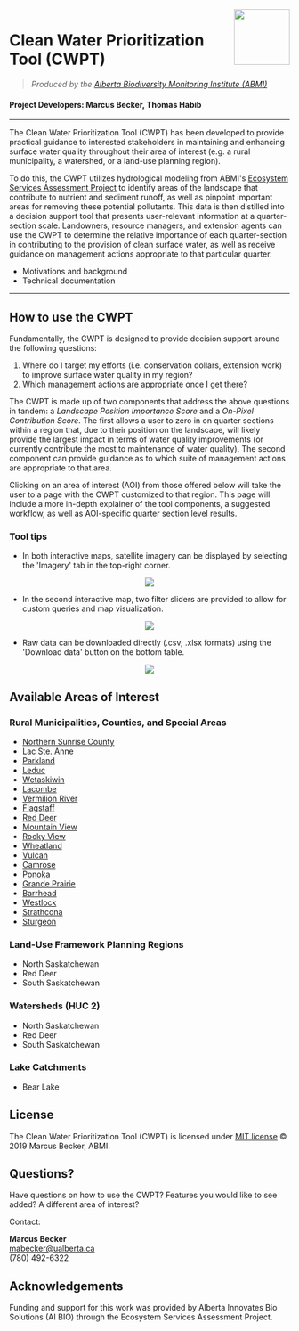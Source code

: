 <img align="right" width="100" height="100" src="https://github.com/mabecker89/ABMI-CWPT/blob/master/abmi_logo.png">

# Clean Water Prioritization Tool (CWPT)
> *Produced by the [Alberta Biodiversity Monitoring Institute (ABMI)](https://abmi.ca/home.html)*
#### Project Developers: Marcus Becker, Thomas Habib

---

The Clean Water Prioritization Tool (CWPT) has been developed to provide practical guidance to interested stakeholders in maintaining and enhancing surface water quality throughout their area of interest (e.g. a rural municipality, a watershed, or a land-use planning region). 

To do this, the CWPT utilizes hydrological modeling from ABMI's [Ecosystem Services Assessment Project](https://ecosystemservices.abmi.ca/) to identify areas of the landscape that contribute to nutrient and sediment runoff, as well as pinpoint important areas for removing these potential pollutants. This data is then distilled into a decision support tool that presents user-relevant information at a quarter-section scale. Landowners, resource managers, and extension agents can use the CWPT to determine the relative importance of each quarter-section in contributing to the provision of clean surface water, as well as receive guidance on management actions appropriate to that particular quarter.  

* Motivations and background
* Technical documentation

---

## How to use the CWPT

Fundamentally, the CWPT is designed to provide decision support around the following questions:

1. Where do I target my efforts (i.e. conservation dollars, extension work) to improve surface water quality in my region?
2. Which management actions are appropriate once I get there?

The CWPT is made up of two components that address the above questions in tandem: a *Landscape Position Importance Score* and a *On-Pixel Contribution Score*. The first allows a user to zero in on quarter sections within a region that, due to their position on the landscape, will likely provide the largest impact in terms of water quality improvements (or currently contribute the most to maintenance of water quality). The second component can provide guidance as to which suite of management actions are appropriate to that area. 

Clicking on an area of interest (AOI) from those offered below will take the user to a page with the CWPT customized to that region. This page will include a more in-depth explainer of the tool components, a suggested workflow, as well as AOI-specific quarter section level results.

### Tool tips

+ In both interactive maps, satellite imagery can be displayed by selecting the 'Imagery' tab in the top-right corner.

<p align="center">
  <img src="https://github.com/mabecker89/ABMI-CWPT/blob/master/Screenshots/imagery.PNG">
</p>

+ In the second interactive map, two filter sliders are provided to allow for custom queries and map visualization.

<p align="center">
  <img src="https://github.com/mabecker89/ABMI-CWPT/blob/master/Screenshots/filter.PNG">
</p>

+ Raw data can be downloaded directly (.csv, .xlsx formats) using the 'Download data' button on the bottom table.

<p align="center">
  <img src="https://github.com/mabecker89/ABMI-CWPT/blob/master/Screenshots/download.PNG">
</p>

## Available Areas of Interest

### Rural Municipalities, Counties, and Special Areas

+ [Northern Sunrise County](https://mabecker89.github.io/ABMI-CWPT/CWPT_NS)
+ [Lac Ste. Anne](https://mabecker89.github.io/ABMI-CWPT/LacSteAnneCounty_cwpt)
+ [Parkland](https://mabecker89.github.io/ABMI-CWPT/ParklandCounty_cwpt)
+ [Leduc](https://mabecker89.github.io/ABMI-CWPT/LeducCounty_cwpt)
+ [Wetaskiwin](https://mabecker89.github.io/ABMI-CWPT/CountyofWetaskiwinNo10_cwpt)
+ [Lacombe](https://mabecker89.github.io/ABMI-CWPT/LacombeCounty_cwpt)
+ [Vermilion River](https://mabecker89.github.io/ABMI-CWPT/CountyofVermilionRiver_cwpt)
+ [Flagstaff](https://mabecker89.github.io/ABMI-CWPT/FlagstaffCounty_cwpt)
+ [Red Deer](https://mabecker89.github.io/ABMI-CWPT/RedDeerCounty_cwpt)
+ [Mountain View](https://mabecker89.github.io/ABMI-CWPT/MountainViewCounty_cwpt)
+ [Rocky View](https://mabecker89.github.io/ABMI-CWPT/RockyViewCounty_cwpt)
+ [Wheatland](https://mabecker89.github.io/ABMI-CWPT/WheatlandCounty_cwpt)
+ [Vulcan](https://mabecker89.github.io/ABMI-CWPT/VulcanCounty_cwpt)
+ [Camrose](https://mabecker89.github.io/ABMI-CWPT/CamroseCounty_cwpt)
+ [Ponoka](https://mabecker89.github.io/ABMI-CWPT/PonokaCounty_cwpt)
+ [Grande Prairie](https://mabecker89.github.io/ABMI-CWPT/CountyofGrandePrairieNo1_cwpt)
+ [Barrhead](https://mabecker89.github.io/ABMI-CWPT/CountyofBarrheadNo11_cwpt)
+ [Westlock](https://mabecker89.github.io/ABMI-CWPT/WestlockCounty_cwpt)
+ [Strathcona](https://mabecker89.github.io/ABMI-CWPT/StrathconaCounty_cwpt)
+ [Sturgeon](https://mabecker89.github.io/ABMI-CWPT/SturgeonCounty_cwpt)

### Land-Use Framework Planning Regions

+ North Saskatchewan
+ Red Deer
+ South Saskatchewan

### Watersheds (HUC 2)

+ North Saskatchewan
+ Red Deer
+ South Saskatchewan

### Lake Catchments

+ Bear Lake

## License

The Clean Water Prioritization Tool (CWPT) is licensed under [MIT license](https://github.com/mabecker89/ABMI-CWPT/blob/master/LICENSE.md) &copy; 2019 Marcus Becker, ABMI.

## Questions?

Have questions on how to use the CWPT? Features you would like to see added? A different area of interest?

Contact:

**Marcus Becker**\
mabecker@ualberta.ca\
(780) 492-6322

## Acknowledgements

Funding and support for this work was provided by Alberta Innovates Bio Solutions (AI BIO) through the Ecosystem Services Assessment Project. 








